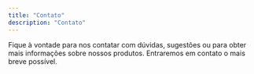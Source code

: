 ```yaml
---
title: "Contato"
description: "Contato"
---
```

Fique à vontade para nos contatar com dúvidas, sugestões ou para obter mais informações sobre nossos produtos. Entraremos em contato o mais breve possível.
